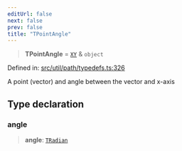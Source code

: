 ```yaml
---
editUrl: false
next: false
prev: false
title: "TPointAngle"
---
```


> **TPointAngle** = [`XY`](/api/interfaces/xy/) & `object`

Defined in: [src/util/path/typedefs.ts:326](https://github.com/fabricjs/fabric.js/blob/977f797255d8c56b5b68360b0d45bed33697d2e8/src/util/path/typedefs.ts#L326)

A point (vector) and angle between the vector and x-axis

## Type declaration

### angle

> **angle**: [`TRadian`](/api/type-aliases/tradian/)
